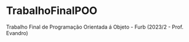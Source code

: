 # TrabalhoFinalPOO
Trabalho Final de Programação Orientada á Objeto -  Furb (2023/2 - Prof. Evandro)
